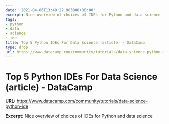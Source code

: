 ```yaml
---
date: '2021-04-06T13:40:22.903000+00:00'
excerpt: Nice overview of choices of IDEs for Python and data science
tags:
- python
- data
- science
- ide
title: Top 5 Python IDEs For Data Science (article) - DataCamp
type: drop
url: https://www.datacamp.com/community/tutorials/data-science-python-ide
---
```


# Top 5 Python IDEs For Data Science (article) - DataCamp

**URL:** https://www.datacamp.com/community/tutorials/data-science-python-ide

**Excerpt:** Nice overview of choices of IDEs for Python and data science
